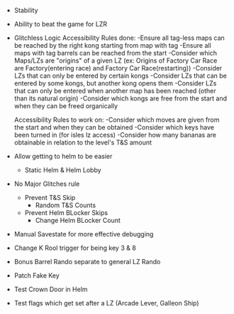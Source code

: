 - Stability
- Ability to beat the game for LZR
- Glitchless Logic
	Accessibility Rules done:
	-Ensure all tag-less maps can be reached by the right kong starting from map with tag
	-Ensure all maps with tag barrels can be reached from the start
	-Consider which Maps/LZs are "origins" of a given LZ
		(ex: Origins of Factory Car Race are Factory(entering race) and Factory Car Race(restarting))
	-Consider LZs that can only be entered by certain kongs
	-Consider LZs that can be entered by some kongs, but another kong opens them
	-Consider LZs that can only be entered when another map has been reached (other than its natural origin)
	-Consider which kongs are free from the start and when they can be freed organically
	
	Accessibility Rules to work on:
	-Consider which moves are given from the start and when they can be obtained
	-Consider which keys have been turned in (for isles lz access)
	-Consider how many bananas are obtainable in relation to the level's T&S amount
	
- Allow getting to helm to be easier
	- Static Helm & Helm Lobby
- No Major Glitches rule
	- Prevent T&S Skip
		- Random T&S Counts
	- Prevent Helm BLocker Skips
		- Change Helm BLocker Count
- Manual Savestate for more effective debugging		
- Change K Rool trigger for being key 3 & 8
- Bonus Barrel Rando separate to general LZ Rando
- Patch Fake Key


- Test Crown Door in Helm
- Test flags which get set after a LZ (Arcade Lever, Galleon Ship)